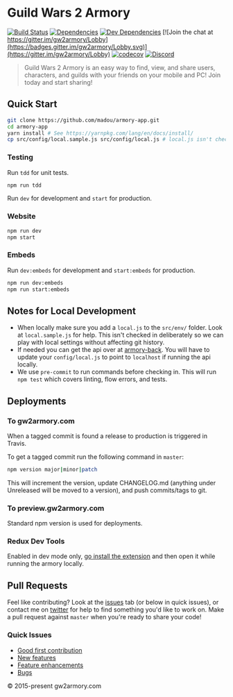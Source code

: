 # Guild Wars 2 Armory

[![Build Status](https://travis-ci.org/madou/armory-app.svg?branch=master)](https://travis-ci.org/madou/armory-app) 
[![Dependencies](https://david-dm.org/madou/armory-app.svg)](https://david-dm.org/madou/armory-app) 
[![Dev Dependencies](https://david-dm.org/madou/armory-app/dev-status.svg)](https://david-dm.org/madou/armory-app?type=dev) 
[![Join the chat at https://gitter.im/gw2armory/Lobby](https://badges.gitter.im/gw2armory/Lobby.svg)](https://gitter.im/gw2armory/Lobby) 
[![codecov](https://codecov.io/gh/madou/armory-react/branch/master/graph/badge.svg)](https://codecov.io/gh/madou/armory-app)
[![Discord](https://img.shields.io/badge/discord-GW2Armory-blue.svg)](https://discord.gg/3BRbV7b)

> Guild Wars 2 Armory is an easy way to find, view, and share users, characters, and guilds with your friends on your mobile and PC! Join today and start sharing!

## Quick Start

```bash
git clone https://github.com/madou/armory-app.git
cd armory-app
yarn install # See https://yarnpkg.com/lang/en/docs/install/
cp src/config/local.sample.js src/config/local.js # local.js isn't checked in so you'll have to make one yourself.
```

### Testing

Run `tdd` for unit tests.

```bash
npm run tdd
```

Run `dev` for development and `start` for production.

### Website

```bash
npm run dev
npm start
```

### Embeds

Run `dev:embeds` for development and `start:embeds` for production.

```bash
npm run dev:embeds
npm run start:embeds
```

## Notes for Local Development

- When locally make sure you add a `local.js` to the `src/env/` folder. Look at `local.sample.js` for help. This isn't checked in deliberately so we can play with local settings without affecting git history.
- If needed you can get the api over at [armory-back](https://github.com/madou/armory-back). You will have to update your `config/local.js` to point to `localhost` if running the api locally.
- We use `pre-commit` to run commands before checking in. This will run `npm test` which covers linting, flow errors, and tests.

## Deployments

### To gw2armory.com

When a tagged commit is found a release to production is triggered in Travis.

To get a tagged commit run the following command in `master`:

```bash
npm version major|minor|patch
```

This will increment the version, update CHANGELOG.md (anything under Unreleased will be moved to a version), and push commits/tags to git.

### To preview.gw2armory.com

Standard npm version is used for deployments.

### Redux Dev Tools

Enabled in dev mode only, [go install the extension](http://extension.remotedev.io/) and then open it while running the armory locally.

## Pull Requests

Feel like contributing? Look at the [issues](https://github.com/madou/armory-app/issues) tab (or below in quick issues), or contact me on [twitter](https://twitter.com/itsmadou) for help to find something you'd like to work on. Make a pull request against `master` when you're ready to share your code!

### Quick Issues

- [Good first contribution](https://github.com/madou/armory-app/labels/good%20first%20contribution)
- [New features](https://github.com/madou/armory-app/issues?q=is%3Aopen+is%3Aissue+label%3Afeature)
- [Feature enhancements](https://github.com/madou/armory-app/issues?q=is%3Aopen+is%3Aissue+label%3Aenhancement)
- [Bugs](https://github.com/madou/armory-app/issues?q=is%3Aopen+is%3Aissue+label%3Abug)

© 2015-present gw2armory.com
